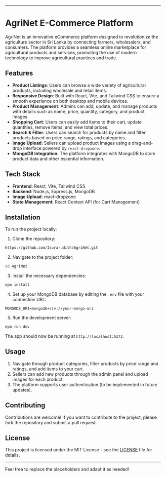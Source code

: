
---

# AgriNet E-Commerce Platform

AgriNet is an innovative eCommerce platform designed to revolutionize the agriculture sector in Sri Lanka by connecting farmers, wholesalers, and consumers. The platform provides a seamless online marketplace for agricultural products and services, promoting the use of modern technology to improve agricultural practices and trade.

## Features

- **Product Listings**: Users can browse a wide variety of agricultural products, including wholesale and retail items.
- **Responsive Design**: Built with React, Vite, and Tailwind CSS to ensure a smooth experience on both desktop and mobile devices.
- **Product Management**: Admins can add, update, and manage products with details such as name, price, quantity, category, and product images.
- **Shopping Cart**: Users can easily add items to their cart, update quantities, remove items, and view total prices.
- **Search & Filter**: Users can search for products by name and filter products based on price range, ratings, and categories.
- **Image Upload**: Sellers can upload product images using a drag-and-drop interface powered by `react-dropzone`.
- **MongoDB Integration**: The platform integrates with MongoDB to store product data and other essential information.

## Tech Stack

- **Frontend**: React, Vite, Tailwind CSS
- **Backend**: Node.js, Express.js, MongoDB
- **Image Upload**: react-dropzone
- **State Management**: React Context API (for Cart Management)

## Installation

To run the project locally:

1. Clone the repository:

```bash
https://github.com/Isura-udith/AgriNet.git
```

2. Navigate to the project folder:

```bash
cd AgriNet
```

3. Install the necessary dependencies:

```bash
npm install
```

4. Set up your MongoDB database by editing the `.env` file with your connection URL:

```
MONGODB_URI=mongodb+srv://your-mongo-uri
```

5. Run the development server:

```bash
npm run dev
```

The app should now be running at `http://localhost:5173`.

## Usage

1. Navigate through product categories, filter products by price range and ratings, and add items to your cart.
2. Sellers can add new products through the admin panel and upload images for each product.
3. The platform supports user authentication (to be implemented in future updates).

## Contributing

Contributions are welcome! If you want to contribute to the project, please fork the repository and submit a pull request.

## License

This project is licensed under the MIT License - see the [LICENSE](LICENSE) file for details.

---

Feel free to replace the placeholders and adapt it as needed!
